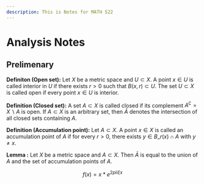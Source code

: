 ```yaml
---
description: This is Notes for MATH 522
---
```


# Analysis Notes

## Prelimenary

**Definiton (Open set):** Let $X$ be a metric space and $U \subset X$. A point $x \in U$ is called interior in $U$ if there exists $r>0$ such that $B(x, r) \subset U$. The set $U \subset X$ is called open if every point $x \in U$ is interior.

**Definition (Closed set):** A set $A \subset X$ is called closed if its complement $A^{\complement}=X \backslash A$ is open. If $A \subset X$ is an arbitrary set, then $\bar{A}$ denotes the intersection of all closed sets containing $A$.

**Definition (Accumulation point):** Let $A \subset X$. A point $x \in X$ is called an accumulation point of $A$ if for every $r>0$, there exists $y \in B\_r(x) \cap A$ with $y \neq x$.

**Lemma :** Let $X$ be a metric space and $A \subset X$. Then $\bar{A}$ is equal to the union of $A$ and the set of accumulation points of $A$.

$$f(x) = x * e^{2 pi i \xi x}$$

